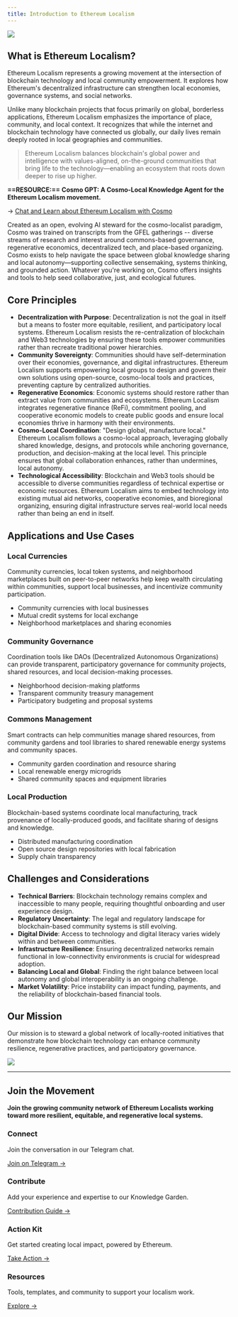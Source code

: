 ```yaml
---
title: Introduction to Ethereum Localism
---
```

![](assets/whatisethereum.png)

## What is Ethereum Localism?

Ethereum Localism represents a growing movement at the intersection of blockchain technology and local community empowerment. It explores how Ethereum's decentralized infrastructure can strengthen local economies, governance systems, and social networks.

Unlike many blockchain projects that focus primarily on global, borderless applications, Ethereum Localism emphasizes the importance of place, community, and local context. It recognizes that while the internet and blockchain technology have connected us globally, our daily lives remain deeply rooted in local geographies and communities.

> Ethereum Localism balances blockchain's global power and intelligence with values-aligned, on-the-ground communities that bring life to the technology—enabling an ecosystem that roots down deeper to rise up higher.

**==RESOURCE:==**
**Cosmo GPT: A Cosmo-Local Knowledge Agent for the Ethereum Localism movement.**

→ [Chat and Learn about Ethereum Localism with Cosmo](https://chatgpt.com/g/g-67bcda8bdffc8191bb45c9aa78064051-cosmo)

Created as an open, evolving AI steward for the cosmo-localist paradigm, Cosmo was trained on transcripts from the GFEL gatherings -- diverse streams of research and interest around commons-based governance, regenerative economics, decentralized tech, and place-based organizing. Cosmo exists to help navigate the space between global knowledge sharing and local autonomy—supporting collective sensemaking, systems thinking, and grounded action. Whatever you're working on, Cosmo offers insights and tools to help seed collaborative, just, and ecological futures.

## Core Principles

- **Decentralization with Purpose**: Decentralization is not the goal in itself but a means to foster more equitable, resilient, and participatory local systems. Ethereum Localism resists the re-centralization of blockchain and Web3 technologies by ensuring these tools empower communities rather than recreate traditional power hierarchies.
- **Community Sovereignty**: Communities should have self-determination over their economies, governance, and digital infrastructures. Ethereum Localism supports empowering local groups to design and govern their own solutions using open-source, cosmo-local tools and practices, preventing capture by centralized authorities.
- **Regenerative Economics**: Economic systems should restore rather than extract value from communities and ecosystems. Ethereum Localism integrates regenerative finance (ReFi), commitment pooling, and cooperative economic models to create public goods and ensure local economies thrive in harmony with their environments.
- **Cosmo-Local Coordination**: "Design global, manufacture local." Ethereum Localism follows a cosmo-local approach, leveraging globally shared knowledge, designs, and protocols while anchoring governance, production, and decision-making at the local level. This principle ensures that global collaboration enhances, rather than undermines, local autonomy.
- **Technological Accessibility**: Blockchain and Web3 tools should be accessible to diverse communities regardless of technical expertise or economic resources. Ethereum Localism aims to embed technology into existing mutual aid networks, cooperative economies, and bioregional organizing, ensuring digital infrastructure serves real-world local needs rather than being an end in itself.

## Applications and Use Cases

### Local Currencies
Community currencies, local token systems, and neighborhood marketplaces built on peer-to-peer networks help keep wealth circulating within communities, support local businesses, and incentivize community participation.

- Community currencies with local businesses
- Mutual credit systems for local exchange
- Neighborhood marketplaces and sharing economies
### Community Governance
Coordination tools like DAOs (Decentralized Autonomous Organizations) can provide transparent, participatory governance for community projects, shared resources, and local decision-making processes.

- Neighborhood decision-making platforms
- Transparent community treasury management
- Participatory budgeting and proposal systems
### Commons Management
Smart contracts can help communities manage shared resources, from community gardens and tool libraries to shared renewable energy systems and community spaces.

- Community garden coordination and resource sharing
- Local renewable energy microgrids
- Shared community spaces and equipment libraries
### Local Production
Blockchain-based systems coordinate local manufacturing, track provenance of locally-produced goods, and facilitate sharing of designs and knowledge.

- Distributed manufacturing coordination
- Open source design repositories with local fabrication
- Supply chain transparency
## Challenges and Considerations

- **Technical Barriers**: Blockchain technology remains complex and inaccessible to many people, requiring thoughtful onboarding and user experience design.
- **Regulatory Uncertainty**: The legal and regulatory landscape for blockchain-based community systems is still evolving.
- **Digital Divide**: Access to technology and digital literacy varies widely within and between communities.
- **Infrastructure Resilience**: Ensuring decentralized networks remain functional in low-connectivity environments is crucial for widespread adoption.
- **Balancing Local and Global**: Finding the right balance between local autonomy and global interoperability is an ongoing challenge.
- **Market Volatility**: Price instability can impact funding, payments, and the reliability of blockchain-based financial tools.
## Our Mission

Our mission is to steward a global network of locally-rooted initiatives that demonstrate how blockchain technology can enhance community resilience, regenerative practices, and participatory governance.

![](assets/goat.jpeg)

---
## Join the Movement

**Join the growing community network of Ethereum Localists working toward more resilient, equitable, and regenerative local systems.**
<div class="home-grid">
  <div class="home-card">
    <h3>Connect</h3>
    <p>Join the conversation in our Telegram chat.</p>
    <a href="https://t.me/+5Enk4J4d98MyMDkx">Join on Telegram →</a>
  </div>

  <div class="home-card">
    <h3>Contribute</h3>
    <p>Add your experience and expertise to our Knowledge Garden.</p>
    <a href="/introduction">Contribution Guide →</a>
  </div>
  
  <div class="home-card">
    <h3>Action Kit</h3>
    <p>Get started creating local impact, powered by Ethereum.</p>
    <a href="/introduction/action-kit">Take Action →</a>
  </div>
    
  <div class="home-card">
    <h3>Resources</h3>
    <p>Tools, templates, and community to support your localism work.</p>
    <a href="/resources">Explore →</a>
  </div>
</div>


